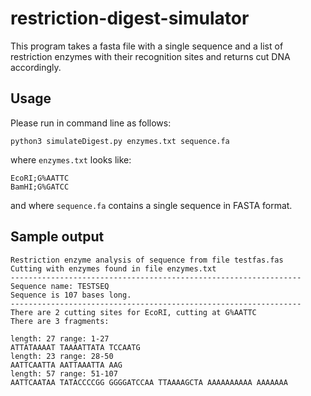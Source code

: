 # restriction-digest-simulator
This program takes a fasta file with a single sequence and a list of restriction enzymes with their recognition sites and returns cut DNA accordingly.
## Usage
Please run in command line as follows:
```
python3 simulateDigest.py enzymes.txt sequence.fa
```
where `enzymes.txt` looks like:
```
EcoRI;G%AATTC
BamHI;G%GATCC
```
and where `sequence.fa` contains a single sequence in FASTA format.

## Sample output
```
Restriction enzyme analysis of sequence from file testfas.fas
Cutting with enzymes found in file enzymes.txt
-----------------------------------------------------------------
Sequence name: TESTSEQ
Sequence is 107 bases long.
-----------------------------------------------------------------
There are 2 cutting sites for EcoRI, cutting at G%AATTC
There are 3 fragments:

length: 27 range: 1-27
ATTATAAAAT TAAAATTATA TCCAATG
length: 23 range: 28-50
AATTCAATTA AATTAAATTA AAG
length: 57 range: 51-107
AATTCAATAA TATACCCCGG GGGGATCCAA TTAAAAGCTA AAAAAAAAAA AAAAAAA
```
